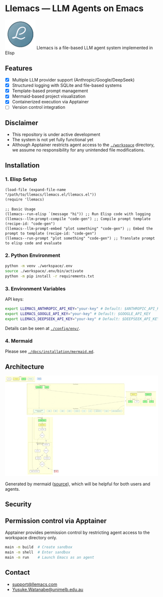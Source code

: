 <!-- ---
!-- title: 2025-01-02 19:00:01
!-- author: Yusuke Watanabe
!-- date: /home/ywatanabe/proj/llemacs/README.md
!-- --- -->

# Llemacs — LLM Agents on Emacs
<img src="./docs/llemacs.gif" width="100" alt="Llemacs Logo">
Llemacs is a file-based LLM agent system implemented in Elisp

## Features
- [x] Multiple LLM provider support (Anthropic/Google/DeepSeek)
- [x] Structured logging with SQLite and file-based systems
- [x] Template-based prompt management
- [x] Mermaid-based project visualization
- [x] Containerized execution via Apptainer
- [ ] Version control integration
 
## Disclaimer
- This repository is under active development
- The system is not yet fully functional yet
- Although Apptainer restricts agent access to the [`./workspace`](./workspace) directory, we assume no responsibility for any unintended file modifications.

## Installation
### 1. Elisp Setup
``` elisp
(load-file (expand-file-name "/path/to/llemacs/llemacs.el/llemacs.el"))
(require 'llemacs)

;; Basic Usage
(llemacs--run-elisp `(message "hi")) ;; Run Elisp code with logging
(llemacs--llm-prompt-compile "code-gen") ;; Compile prompt template (recipe-id: "code-gen")
(llemacs--llm-prompt-embed "plot something" "code-gen") ;; Embed the prompt to template (recipe-id: "code-gen")
(llemacs--run-prompt "plot something" "code-gen") ;; Translate prompt to elisp code and evaluate
```
### 2. Python Environment

``` bash
python -m venv ./workspace/.env
source ./workspace/.env/bin/activate
python -m pip install -r requirements.txt
```

### 3. Environment Variables
API keys:
```bash
export LLEMACS_ANTHROPIC_API_KEY="your-key" # Default: $ANTHROPIC_API_KEY
export LLEMACS_GOOGLE_API_KEY="your-key" # Default: $GOOGLE_API_KEY
export LLEMACS_DEEPSEEK_API_KEY="your-key" # Default: $DEEPSEEK_API_KEY
```
Details can be seen at [`./config/env/`](./config/env/).

### 4. Mermaid
Please see [`./docs/installation/mermaid.md`](./docs/installation/mermaid.md).


## Architecture
<a href="./docs/project_flow/project_flow.png">
    <img src="./docs/project_flow/project_flow.gif" alt="Project Flow" width="800">
</a>

Generated by mermaid ([source](./docs/project_flow/project_flow.mmd)), which will be helpful for both users and agents.

## Security

## Permission control via Apptainer

Apptainer provides permission control by restricting agent access to the workspace directory only.

``` bash
main -m build  # Create sandbox
main -m shell  # Enter sandbox
main -m run    # Launch Emacs as an agent
```

<!-- ## Project Structure
 !-- - `llemacs.el/` - Main Elisp implementation
 !--   - `01-llemacs-base/` - Core functionality
 !--   - `02-llemacs-logging/` - Logging system
 !--   - `03-llemacs-llm/` - LLM integration
 !--   - `04-llemacs-cvt/` - Format converters
 !--   - `05-llemacs-run/` - Execution system
 !-- 
 !-- See full structure: [./docs/workspace_tree.txt](./docs/workspace_tree.txt)
 !-- <\!-- tree workspace > ./docs/workspace_tree.txt -\-> -->

## Contact
- support@llemacs.com
- Yusuke.Watanabe@unimelb.edu.au
